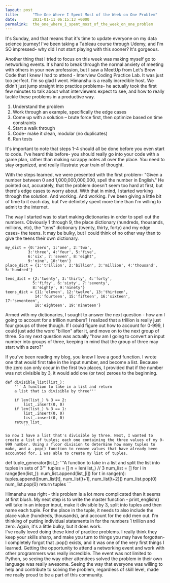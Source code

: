 ```yaml
---
layout: post
title:      "The One Where I Spent Most of the Week on One Problem"
date:       2021-01-11 06:15:13 +0000
permalink:  the_one_where_i_spent_most_of_the_week_on_one_problem
---
```



It's Sunday, and that means that it's time to update everyone on my data science journey! I've been taking a Tableau course through Udemy, and I'm SO impressed- why did I not start playing with this sooner? It's gorgeous. 

Another thing that I tried to focus on this week was making myself go to networking events. It's hard to break through the normal anxiety of meeting with others in your new profession, but I saw a MeetUp from Let's Brew Code that I knew I had to attend - Interview Coding Practice Lab. It was just too perfect. I'm so glad I went. Himanshu is a really incredible host. We didn't just jump straight into practice problems- he actually took the first few minutes to talk about what interviewers expect to see, and how to really tackle these problems in a productive way. 
1. Understand the problem
2. Work through an example, specifically the edge cases
3. Come up with a solution – brute force first, then optimize based on time constraints
4. Start a walk through
5. Code-  make it clean, modular (no duplicates)
6. Run tests

It's important to note that steps 1-4 should all be done before you even start to code. I've heard this before- you should really go into your code with a game plan, rather than making scrappy notes all over the place. You need to stay organized, and really illustrate your train of thought. 

With the steps learned, we were presented with the first problem- "Given a number between 0 and 1,000,000,000,000, spell the number in English." He pointed out, accurately, that the problem doesn't seem too hard at first, but there's edge cases to worry about. With that in mind, I started working through the solution. And working. And working. I've been giving a little bit of time to it each day, but I've definitely spent more time than I'm willing to admit to the internet. 

The way I started was to start making dictionaries in order to spell out the numbers. Obviously 1 through 9, the place dictionary (hundreds, thousands, millions, etc), the "tens" dictionary (twenty, thirty, forty) and my edge cases- the teens. It may be bulky, but I could think of no other way than to give the teens their own dictionary. 
```
my_dict = {0:'zero', 1:'one', 2:'two',
          3:'three', 4:'four', 5:'five',
          6:'six', 7:'seven', 8:'eight',
          9:'nine', 10:'ten'}
place_dict = {1:'trillion', 2:'billion', 3:'million', 4:'thousand', 5:'hundred'}

tens_dict = {2:'twenty', 3:'thirty', 4:'forty',
            5:'fifty', 6:'sixty', 7:'seventy',
            8:'eighty', 9:'ninety'}
teens_dict = {11:'eleven', 12:'twelve', 13:'thirteen',
             14:'fourteen', 15:'fifteen', 16:'sixteen', 17:'seventeen',
             18:'eighteen', 19:'nineteen'}
```

Armed with my dictionaries, I sought to answer the next question - how am I going to account for a trillion numbers? I realized that a trillion is really just four groups of three though. If I could figure out how to account for 0-999, I could just add the word "billion" after it, and move on to the next group of three. So my next question was actually "how am I going to convert an input number into groups of three, keeping in mind that the group of three may start with a zero?"

If you've been reading my blog, you know I love a good function. I wrote one that would first take in the input number, and become a list. Because the zero can only occur in the first two places, I provided that if the number was not divisible by 3, it would add one (or two) zeroes to the beginning. 
```
def divisible_list(list_):
    ''' A function to take in a list and return 
    a list that is divisible by three'''

    if len(list_) % 3 == 2:
        list_.insert(0, 0)
    if len(list_) % 3 == 1:
        list_.insert(0, 0)
        list_.insert(0, 0)
    return list_
		```  
		
So now I have a list that's divisible by three. Next, I wanted to create a list of tuples; each one containing the three values of my 0-999 number. Using a floor division to determine how many tuples to make, and a .pop() function to remove values that have already been accounted for, I was able to create my list of tuples.  

```
def tuple_generator(list_):
    '''A function to take in a list and split 
    the list into tuples in sets of 3'''
    tuples = []
    n = len(list_) // 3
    num_list = []
    for i in range(len(list_)):
        num_list.append(list_[i])
    for t in range(n):
        tuples.append([num_list[t], num_list[t+1], num_list[t+2]])
        num_list.pop(0)
        num_list.pop(0)
    return tuples 
		``` 
		
Himanshu was right - this problem is a lot more complicated than it seems at first blush. My next step is to write the master function - print_english() will take in an integer input, make it divisible by 3, split into tuples and then name each tuple. For the place in the tuple, it needs to also include the place value (hundreds, thousands), and account for the odd men out. I'm thinking of putting individual statements in for the numbers 1 trillion and zero. Again, it's a little bulky, but it does work.  
I've really loved doing these kind of practice problems. I really think they keep your skills sharp, and make you turn to things you may have forgotten- I completely forgot that .pop() exists, and it was one of the very first things I learned. Getting the opportunity to attend a networking event and work with other programmers was really incredible. The event was not limited to Python, so seeing the way other attendees solved the problem in their own language was really awesome. Seeing the way that everyone was willing to help and contribute to solving the problem, regardless of skill level, made me really proud to be a part of this community. 
	
		
